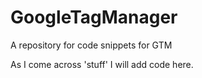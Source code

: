 # GoogleTagManager
A repository for code snippets for GTM

As I come across 'stuff' I will add code here.
